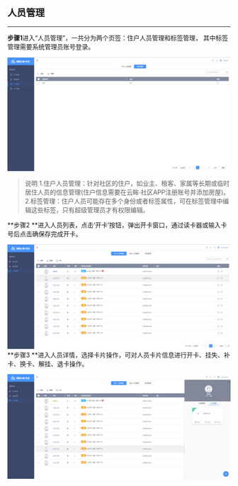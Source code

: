 ## 人员管理

---

**步骤1**进入“人员管理”，一共分为两个页签：住户人员管理和标签管理， 其中标签管理需要系统管理员账号登录。

![](/assets/ren-yuan-guan-li.jpg)

> 说明 1.住户人员管理：针对社区的住户，如业主、租客、家属等长期或临时居住人员的信息管理\(住户信息需要在云眸·社区APP注册账号并添加房屋\)。
> 2.标签管理：住户人员可能存在多个身份或者标签属性，可在标签管理中编辑这些标签，只有超级管理员才有权限编辑。

**步骤2 **进入人员列表，点击‘开卡’按钮，弹出开卡窗口，通过读卡器或输入卡号后点击确保存完成开卡。

![](/assets/ren-yuan-kai-ka.jpg)**步骤3 **进入人员详情，选择卡片操作，可对人员卡片信息进行开卡、挂失、补卡、换卡、解挂、退卡操作。

![](/assets/ren-yuan-ka-pian-cao-zuo.jpg)

